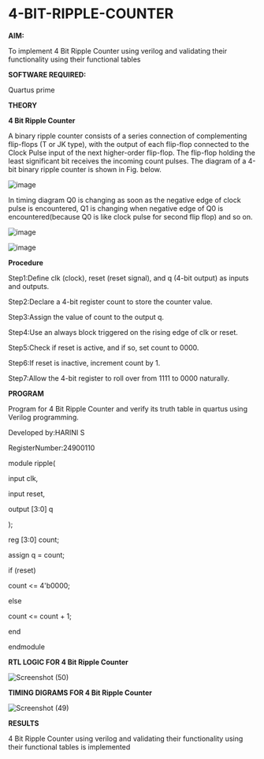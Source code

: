 # 4-BIT-RIPPLE-COUNTER

**AIM:**

To implement  4 Bit Ripple Counter using verilog and validating their functionality using their functional tables

**SOFTWARE REQUIRED:**

Quartus prime

**THEORY**

**4 Bit Ripple Counter**

A binary ripple counter consists of a series connection of complementing flip-flops (T or JK type), with the output of each flip-flop connected to the Clock Pulse input of the next higher-order flip-flop. The flip-flop holding the least significant bit receives the incoming count pulses. The diagram of a 4-bit binary ripple counter is shown in Fig. below.

![image](https://github.com/naavaneetha/4-BIT-RIPPLE-COUNTER/assets/154305477/cb4b74d4-31ab-4359-95d0-d22e67daba13)

In timing diagram Q0 is changing as soon as the negative edge of clock pulse is encountered, Q1 is changing when negative edge of Q0 is encountered(because Q0 is like clock pulse for second flip flop) and so on.

![image](https://github.com/naavaneetha/4-BIT-RIPPLE-COUNTER/assets/154305477/a573a7d6-014e-4e54-93e6-e2ac9530960b)

![image](https://github.com/naavaneetha/4-BIT-RIPPLE-COUNTER/assets/154305477/85e1958a-2fc1-49bb-9a9f-d58ccbf3663c)

**Procedure**

Step1:Define clk (clock), reset (reset signal), and q (4-bit output) as inputs and outputs.

Step2:Declare a 4-bit register count to store the counter value.

Step3:Assign the value of count to the output q.

Step4:Use an always block triggered on the rising edge of clk or reset.

Step5:Check if reset is active, and if so, set count to 0000.

Step6:If reset is inactive, increment count by 1.

Step7:Allow the 4-bit register to roll over from 1111 to 0000 naturally.

**PROGRAM**

Program for 4 Bit Ripple Counter and verify its truth table in quartus using Verilog programming.

 Developed by:HARINI S
 
 RegisterNumber:24900110

module ripple(

 input clk,     
    
 input reset, 
    
 output [3:0] q     
   
);
    
 reg [3:0] count;

  assign q = count;

  if (reset)
    
 count <= 4'b0000; 
           
 else
     
 count <= count + 1;
            
 end

endmodule


**RTL LOGIC FOR 4 Bit Ripple Counter**

![Screenshot (50)](https://github.com/user-attachments/assets/b8543d40-78c3-4b5c-b39d-085f446f4a0b)


**TIMING DIGRAMS FOR 4 Bit Ripple Counter**

![Screenshot (49)](https://github.com/user-attachments/assets/7ce6406a-8c01-4a56-98bf-f253bb2788b9)


**RESULTS**

  4 Bit Ripple Counter using verilog and validating their functionality using their functional tables is implemented


